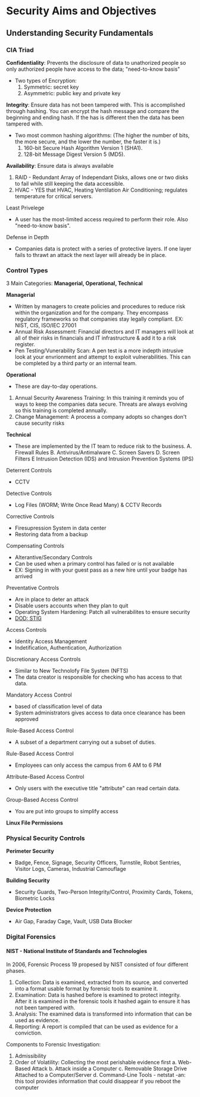 # Security Aims and Objectives 

## Understanding Security Fundamentals

### CIA Triad

**Confidentiality**: Prevents the disclosure of data to unathorized people so only authorized people have access to the data; "need-to-know basis"
- Two types of Encryption:
  1. Symmetric: secret key
  2. Asymmetric: public key and private key

**Integrity**: Ensure data has not been tampered with. This is accomplished through hashing. You can encrypt the hash message and compare the beginning and ending hash. If the has is different then the data has been tampered with. 
- Two most common hashing algorithms: (The higher the number of bits, the more secure, and the lower the number, the faster it is.)
  1. 160-bit Secure Hash Algorithm Version 1 (SHA1).
  2. 128-bit Message Digest Version 5 (MD5). 

**Availability**: Ensure data is always available
  1. RAID - Redundant Array of Independant Disks, allows one or two disks to fail while still keeping the data accessible. 
  2. HVAC - YES that HVAC, Heating Ventilation Air Conditioning; regulates temperature for critical servers. 

Least Privelege
- A user has the most-limited access required to perform their role. Also "need-to-know basis".

Defense in Depth  
- Companies data is protect with a series of protective layers. If one layer fails to thrawt an attack the next layer will already be in place. 

### Control Types

3 Main Categories: **Managerial, Operational, Technical**

**Managerial**
- Written by managers to create policies and procedures to reduce risk within the organization and for the company. They encompass regulatory frameworks so that companies stay legally compliant. EX: NIST, CIS, ISO/IEC 27001
- Annual Risk Assessment: Financial directors and IT managers will look at all of their risks in financials and IT infrastructure & add it to a risk register.
- Pen Testing/Vunerability Scan: A pen test is a more indepth intrusive look at your envrionment and attempt to exploit vulnerabilities. This can be completed by a third party or an internal team. 

**Operational**
- These are day-to-day operations.
1. Annual Security Awareness Training: In this training it reminds you of ways to keep the companies data secure. Threats are always evolving so this training is completed annually. 
2. Change Management: A process a company adopts so changes don't cause security risks 

**Technical**
- These are implemented by the IT team to reduce risk to the business.
  A. Firewall Rules
  B. Antivirus/Antimalware
  C. Screen Savers
  D. Screen Filters
  E Intrusion Detection (IDS) and Intrusion Prevention Systems (IPS)

Deterrent Controls
 - CCTV

Detective Controls
- Log Files (WORM; Write Once Read Many) & CCTV Records

Corrective Controls
- Firesupression System in data center
- Restoring data from a backup

Compensating Controls
- Alterantive/Secondary Controls
- Can be used when a primary control has failed or is not available
- EX: Signing in with your guest pass as a new hire until your badge has arrived

Preventative Controls 
- Are in place to deter an attack
- Disable users accounts when they plan to quit
- Operating System Hardening: Patch all vulnerabilites to ensure security
- [DOD: STIG](https://public.cyber.mil/stigs/)

Access Controls
- Identity Access Management
- Indetification, Authentication, Authorization

Discretionary Access Controls
- Similar to New Technolofy File System (NFTS)
- The data creator is responsible for checking who has access to that data.

Mandatory Access Control
- based of classification level of data
- System administrators gives access to data once clearance has been approved

Role-Based Access Control
- A subset of a department carrying out a subset of duties.

Rule-Based Access Control
- Employees can only access the campus from 6 AM to 6 PM

Attribute-Based Access Control
- Only users with the executive title "attribute" can read certain data.

Group-Based Access Control
- You are put into groups to simplify access

**Linux File Permissions**

### Physical Security Controls

**Perimeter Security**
- Badge, Fence, Signage, Security Officers, Turnstile, Robot Sentries, Visitor Logs, Cameras, Industrial Camouflage

**Building Security**
- Security Guards, Two-Person Integrity/Control, Proximity Cards, Tokens, Biometric Locks
  
**Device Protection**
- Air Gap, Faraday Cage, Vault, USB Data Blocker

### Digital Forensics

#### NIST - National Institute of Standards and Technologies

In 2006, Forensic Process 19 propesed by NIST consisted of four different phases.

1. Collection: Data is examined, extracted from its source, and converted into a format usable format by forensic tools to examine it.
2. Examination: Data is hashed before is examined to protect integrity. After it is examined in the forensic tools it hashed again to ensure it has not been tampered with.
3. Analysis: The examined data is transformed into information that can be used as evidence.
4. Reporting: A report is compiled that can be used as evidence for a conviction.

Components to Forensic Investigation:
1. Admissibility
2. Order of Volatility: Collecting the most perishable evidence first
   a. Web-Based Attack
   b. Attack inside a Computer
   c. Removable Storage Drive Attached to a Computer/Server
   d. Command-Line Tools - netstat -an: this tool provides information that could disappear if you reboot the computer
